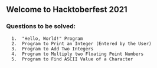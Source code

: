 ## Welcome to Hacktoberfest 2021

### Questions to be solved:
      1.  "Hello, World!" Program
      2.  Program to Print an Integer (Entered by the User)
      3.  Program to Add Two Integers
      4.  Program to Multiply two Floating Point Numbers
      5.  Program to Find ASCII Value of a Character
